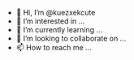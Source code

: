 - 👋 Hi, I’m @kuezxekcute
- 👀 I’m interested in ...
- 🌱 I’m currently learning ...
- 💞️ I’m looking to collaborate on ...
- 📫 How to reach me ...

<!---
kuezxekcute/kuezxekcute is a ✨ special ✨ repository because its `README.md` (this file) appears on your GitHub profile.
You can click the Preview link to take a look at your changes.
--->
